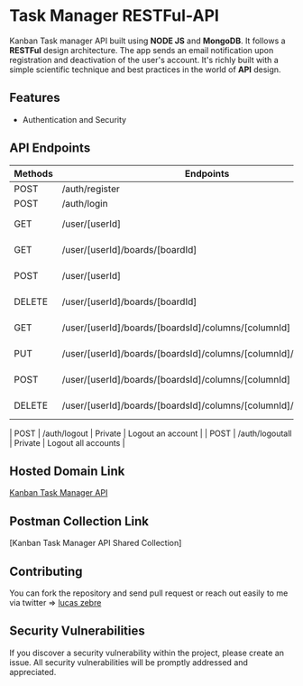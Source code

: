 # Task Manager RESTFul-API

Kanban Task manager API built using **NODE JS** and **MongoDB**. It follows a **RESTFul** design architecture. The app sends an email notification upon registration and deactivation of the user's account. It's richly built with a simple scientific technique and best practices in the world of **API** design.

## Features

- Authentication and Security

## API Endpoints

| Methods | Endpoints                          | Access  | Description                              |
| ------- | ---------------------------------- | ------- | ---------------------------------------- |
| POST    | /auth/register               | Public  | Register                                 |
| POST    | /auth/login                       | Public  | Login                                    |
| GET     | /user/[userId]                         | Private | User's Boards                         |
| GET   | /user/[userId]/boards/[boardId]                          | Private | Get one board                           |
| POST    | /user/[userId]                   | Private |  Create a Board                   |
| DELETE    | /user/[userId]/boards/[boardId]             | Private | Delete  one board                      |
| GET | /user/[userId]/boards/[boardsId]/columns/[columnId]                   | Private | get one column 
| PUT | /user/[userId]/boards/[boardsId]/columns/[columnId]/tasks/[taskId]                   | Private | update one task 
| POST | /user/[userId]/boards/[boardsId]/columns/[columnId]                  | Private | create one task
| DELETE  | /user/[userId]/boards/[boardsId]/columns/[columnId]/tasks/[taskId]                          | Private | Delete one task                            

| POST    | /auth/logout                      | Private | Logout an account                        |
| POST    | /auth/logoutall                   | Private | Logout all accounts                      |

## Hosted Domain Link

[Kanban Task Manager API](https://kater-task-manager-api.herokuapp.com/)

## Postman Collection Link

[Kanban Task Manager API Shared Collection]

## Contributing

You can fork the repository and send pull request or reach out easily to me via twitter => [lucas zebre](https://twitter.com/ZebreLucas)

## Security Vulnerabilities

If you discover a security vulnerability within the project, please create an issue. All security vulnerabilities will be promptly addressed and appreciated.
